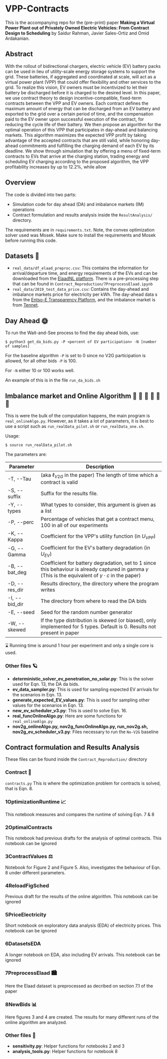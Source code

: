 # VPP-Contracts

This is the accompanying repo for the (pre-print) paper **Making a Virtual Power Plant out of Privately Owned Electric Vehicles: From Contract Design to Scheduling** by Saidur Rahman, Javier Sales-Ortiz and Omid Ardakanian.

## Abstract
With the rollout of bidirectional chargers, electric vehicle (EV) battery packs can be used in lieu of utility-scale energy storage systems to support the grid. These batteries, if aggregated and coordinated at scale, will act as a virtual power plant (VPP) that could offer flexibility and other services to the grid. To realize this vision, EV owners must be incentivized to let their battery be discharged before it is charged to the desired level. In this paper, we use contract theory to design incentive-compatible, fixed-term contracts between the VPP and EV owners. Each contract defines the maximum amount of energy that can be discharged from an EV battery and exported to the grid over a certain period of time, and the compensation paid to the EV owner upon successful execution of the contract, for reducing the cycle life of their battery. We then propose an algorithm for the optimal operation of this VPP that participates in day-ahead and balancing markets. This algorithm maximizes the expected VPP profit by taking advantage of the accepted contracts that are still valid, while honoring day-ahead commitments and fulfilling the charging demand of each EV by its deadline. We show through simulation that by offering a menu of fixed-term contracts to EVs that arrive at the charging station, trading energy and scheduling EV charging according to the proposed algorithm, the VPP profitability increases by up to 12.2%, while allow

## Overview

The code is divided into two parts:
* Simulation code for day ahead (DA) and imbalance markets (IM) operations
* Contract formulation and results analysis inside the `ResultAnalysis/` directory.

The requirements are in `requirements.txt`. Note, the convex optimization solver used was Mosek. Make sure to install the requirements and Mosek before running this code.

## Datasets :owl:
* `real_data/df_elaad_preproc.csv`: This contains the information for arrival/departure time, and energy requirements of the EVs and can be downloaded from the [ElaadNL platform](https://platform.elaad.io/). There is a pre-processing step that can be found in `Contract_Reproduction/7PreprocessElaad.ipynb`
* `real_data/2019_test_data_price.csv`: Contains the day-ahead and imbalance markets price for electricity per kWh. The day-ahead data s from the [Entso-E Transparency Platform](https://transparency.entsoe.eu/), and the imbalance market is from [Tennet](https://www.tennet.org/english/operational_management/export_data.aspx).

## Day Ahead :sun_with_face:
To run the Wait-and-See process to find the day ahead bids, use: 

`$ python3 get_da_bids.py -P <percent of EV participation> -N [number of samples]`

For the baseline algorithm `-P` is set to 0 since no V2G participation is allowed, for all other bids `-P` is 100.

For `-N` either 10 or 100 works well.

An example of this is in the file `run_da_bids.sh` 

## Imbalance market and Online Algorithm :red_car: :red_car: :red_car: :red_car: :red_car: :red_car:
This is were the bulk of the computation happens, the main program is `real_onlineAlgo.py`. However, as it takes a lot of parameters, it is best to use a script such as `run_realData_pilot.sh` or `run_realData_one.sh`.

Usage: 

`$ source run_realData_pilot.sh`

The parameters are:

| Parameter     | Description |
|---------------|-------------|
| -T, --Tau     | (aka $\ell_{V2G}$ in the paper) The length of time which a contract is valid |
| -S, --suffix  | Suffix for the results file. | 
| -Y, --types   | What types to consider, this argument is given as a list |
| -P, --perc    | Percentage of vehicles that get a contract menu, 100 in all of our experiments |
| -K, --Kappa   | Coefficient for the VPP's utility function (in $U_{VPP}$) | 
| -G, --Gamma   | Coefficient for the EV's battery degradation (in $U_{EV}$) | 
| -B, --bat_deg | Coefficient for battery degradation, set to 1 since this behaviour is already captured in gamma $\gamma$ (This is the equivalent of $\gamma \cdot c$ in the paper) | 
| -D, --res_dir | Results directory, the directory where the program writes |
| -I, --bid_dir | The directory from where to read the DA bids |
| -E, --seed    | Seed for the random number generator |
|-W, --skewed   | If the type distribution is skewed (or biased), only implemented for 5 types. Default is 0. Results not present in paper |

:hourglass: Running time is around 1 hour per experiment and only a single core is used.

### Other files :ringed_planet:
* **deterministic_solver_ev_penetration_no_solar.py**: This is the solver used for Eqn. 13, the DA da bids.
* **ev_data_sampler.py**: This is used for sampling expected EV arrivals for the scenarios in Eqn. 13.
* **generate_expected_EV_values.py**: This is used for sampling other values for the scenarios in Eqn. 13.
* **new_ev_scheduler_v3.py**: This is used to solve Eqn. 16.
* **real_funcOnlineAlgo.py**: Here are some functions for `real_onlineAlgo.py`
* **nov2g_onlineAlgo.py, nov2g_funcOnlineAlgo.py, run_nov2g.sh, nov2g_ev_scheduler_v3.py**: Files necessary to run the `No-V2G` baseline

## Contract formulation and Results Analysis
These files can be found inside the `Contract_Reproduction/` directory

### Contract :handshake:
`contracts.py` This is where the optimization problem for contracts is solved, that is Eqn. 8. 

### 1OptimizationRuntime :chart_with_upwards_trend:
This notebook measures and compares the runtime of solving Eqn. 7 & 8

### 2OptimalContracts
This notebook had previous drafts for the analysis of optimal contracts. This notebook can be ignored

### 3ContractValues :balance_scale:
Notebook for Figure 2 and Figure 5. Also, investigates the behaviour of Eqn. 8 under different parameters. 

### 4ReloadFigSched
Previous draft for the results of the online algorithm. This notebook can be ignored

### 5PriceElectricity
Short notebook on exploratory data analysis (EDA) of electricity prices. This notebook can be ignored

### 6DatasetsEDA
A longer notebook on EDA, also including EV arrivals. This notebook can be ignored

### 7PreprocessElaad :cityscape:
Here the Elaad dataset is preprocessed as decribed on section 7.1 of the paper

### 8NewBids :bar_chart:
Here figures 3 and 4 are created. The results for many different runs of the online algorithm are analyzed. 


### Other files :owl:
* **sensitivity.py**: Helper functions for notebooks 2 and 3
* **analysis_tools.py**: Helper functions for notebook 8

